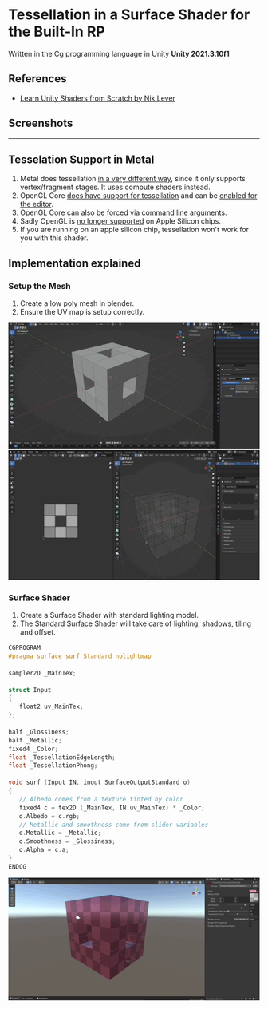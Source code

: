 # Tessellation in a Surface Shader for the Built-In RP

Written in the Cg programming language in Unity **Unity 2021.3.10f1**

## References

- [Learn Unity Shaders from Scratch by Nik Lever](https://www.udemy.com/course/learn-unity-shaders-from-scratch)

## Screenshots

---

## Tesselation Support in Metal

1. Metal does tessellation [in a very different way](https://forum.unity.com/threads/tessellation-shader-on-metal-without-surface-shader.1116316/), since it only supports vertex/fragment stages. It uses compute shaders instead.
1. OpenGL Core [does have support for tessellation](https://docs.unity3d.com/Manual/SL-SurfaceShaderTessellation.html) and can be [enabled for the editor](https://docs.unity3d.com/Manual/OpenGLCoreDetails.html).
1. OpenGL Core can also be forced via [command line arguments](https://docs.unity3d.com/Manual/EditorCommandLineArguments.html).
1. Sadly OpenGL is [no longer supported](https://issuetracker.unity3d.com/issues/m1-switching-to-openglcore-doesnt-actually-change-the-active-graphics-api) on Apple Silicon chips.
1. If you are running on an apple silicon chip, tessellation won't work for you with this shader.

## Implementation explained

### Setup the Mesh

1.  Create a low poly mesh in blender.
1.  Ensure the UV map is setup correctly.

![Gif](./docs/1.gif)
![Gif](./docs/2.gif)

### Surface Shader

1. Create a Surface Shader with standard lighting model.
1. The Standard Surface Shader will take care of lighting, shadows, tiling and offset.

```c
CGPROGRAM
#pragma surface surf Standard nolightmap

sampler2D _MainTex;

struct Input
{
   float2 uv_MainTex;
};

half _Glossiness;
half _Metallic;
fixed4 _Color;
float _TessellationEdgeLength;
float _TessellationPhong;

void surf (Input IN, inout SurfaceOutputStandard o)
{
   // Albedo comes from a texture tinted by color
   fixed4 c = tex2D (_MainTex, IN.uv_MainTex) * _Color;
   o.Albedo = c.rgb;
   // Metallic and smoothness come from slider variables
   o.Metallic = _Metallic;
   o.Smoothness = _Glossiness;
   o.Alpha = c.a;
}
ENDCG
```

![Gif](./docs/3.gif)
